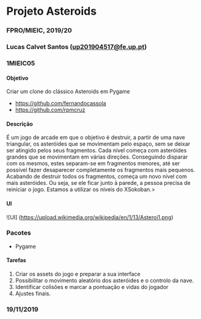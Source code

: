 # Projeto Asteroids
### FPRO/MIEIC, 2019/20
### Lucas Calvet Santos (up201904517@fe.up.pt)
### 1MIEIC05

#### Objetivo

Criar um clone do clássico Asteroids em Pygame

- https://github.com/fernandocassola
- https://github.com/rpmcruz

#### Descrição

É um jogo de arcade em que o objetivo é destruir, a partir de uma nave triangular, os asteróides que se movimentam pelo espaço, sem se deixar ser atingido pelos seus fragmentos. 
Cada nível começa com asteróides grandes que se movimentam em várias direções. Conseguindo disparar com os mesmos, estes separam-se em fragmentos menores, até ser possível fazer desaparecer completamente os fragmentos mais pequenos. Acabando de destruir todos os fragmentos, começa um novo nível com mais asteróides.
Ou seja, se ele ficar junto à parede, a pessoa precisa de reiniciar o jogo. Estamos a utilizar os níveis do XSokoban.\>

#### UI

![UI] (https://upload.wikimedia.org/wikipedia/en/1/13/Asteroi1.png)

### Pacotes

- Pygame

#### Tarefas

1. Criar os assets do jogo e preparar a sua interface
2. Possibilitar o movimento aleatório dos asteróides e o controlo da nave.
3. Identificar colisões e marcar a pontuação e vidas do jogador
4. Ajustes finais.

### 19/11/2019
